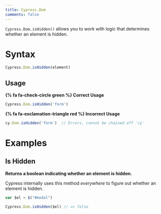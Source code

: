 ```yaml
---
title: Cypress.Dom
comments: false
---
```


`Cypress.Dom.isHidden()` allows you to work with logic that determines whether an element is hidden.

# Syntax

```javascript
Cypress.Dom.isHidden(element)
```

## Usage

**{% fa fa-check-circle green %} Correct Usage**

```javascript
Cypress.Dom.isHidden('form')
```

**{% fa fa-exclamation-triangle red %} Incorrect Usage**

```javascript
cy.Dom.isHidden('form')  // Errors, cannot be chained off 'cy'
```

# Examples

## Is Hidden

**Returns a boolean indicating whether an element is hidden.**

Cypress internally uses this method *everywhere* to figure out whether an element is hidden.

```javascript
var $el = $("#modal")

Cypress.Dom.isHidden($el) // => false
```
